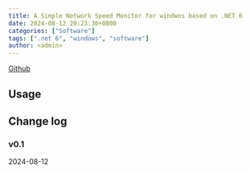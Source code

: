 ```yaml
---
title: A Simple Network Speed Monitor for windwos based on .NET 6
date: 2024-08-12 20:23:30+0800
categories: ["Software"]
tags: [".net 6", "windows", "software"]
author: <admin> 
---
```


[Github](https://github.com/StoolMonster/NetworkSpeedMonitor)

## Usage

## Change log

### v0.1
2024-08-12
